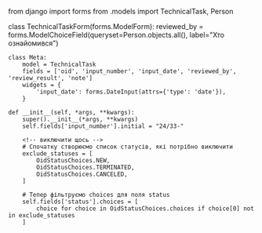 
<!-- alert - "Дані збережено" для id="my-form" -->
<script>
    document.getElementById("my-form").addEventListener("submit", function(e) {
        e.preventDefault();  // зупиняє стандартне відправлення
        const formData = new FormData(this);

        fetch(this.action, {
            method: "POST",
            body: formData,
            headers: {
                'X-CSRFToken': getCookie('csrftoken') // якщо треба
            }
        })
        .then(response => {
            if (response.ok) {
                alert("✅ Дані збережено!");
                location.reload();  // або redirect, якщо треба
            } else {
                alert("⚠️ Помилка при збереженні.");
            }
        });
    });

    // Функція для отримання CSRF-токена
    function getCookie(name) {
        let cookieValue = null;
        if (document.cookie && document.cookie !== '') {
            const cookies = document.cookie.split(';');
            for (let cookie of cookies) {
                cookie = cookie.trim();
                if (cookie.startsWith(name + '=')) {
                    cookieValue = decodeURIComponent(cookie.substring(name.length + 1));
                    break;
                }
            }
        }
        return cookieValue;
    }
</script>





<!-- views  -->

from django import forms
from .models import TechnicalTask, Person

class TechnicalTaskForm(forms.ModelForm):
    reviewed_by = forms.ModelChoiceField(queryset=Person.objects.all(), label="Хто ознайомився")

    class Meta:
        model = TechnicalTask
        fields = ['oid', 'input_number', 'input_date', 'reviewed_by', 'review_result', 'note']
        widgets = {
            'input_date': forms.DateInput(attrs={'type': 'date'}),
        }

    def __init__(self, *args, **kwargs):
        super().__init__(*args, **kwargs)
        self.fields['input_number'].initial = "24/33-"

        <!-- виключити щось -->
        # Спочатку створюємо список статусів, які потрібно виключити
        exclude_statuses = [
            OidStatusChoices.NEW,
            OidStatusChoices.TERMINATED,
            OidStatusChoices.CANCELED,
        ]
        
        # Тепер фільтруємо choices для поля status
        self.fields['status'].choices = [
            choice for choice in OidStatusChoices.choices if choice[0] not in exclude_statuses
        ]
